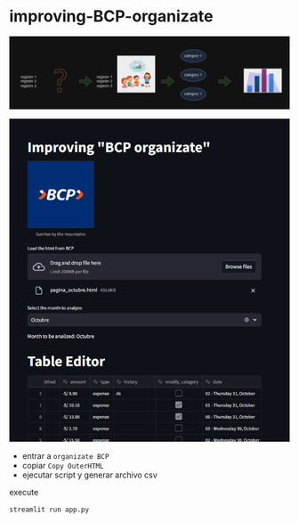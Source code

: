 # improving-BCP-organizate

![alt text](image-2.png)

![alt text](image-1.png)

- entrar a `organizate BCP`
- copiar `Copy OuterHTML`
- ejecutar script y generar archivo csv


execute
```
streamlit run app.py 
```

